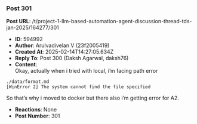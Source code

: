 ### Post 301
**Post URL**: /t/project-1-llm-based-automation-agent-discussion-thread-tds-jan-2025/164277/301
- **ID**: 594992
- **Author**: Arulvadivelan V (23f2005419)
- **Created At**: 2025-02-14T14:27:05.634Z
- **Reply To**: Post 300 (Daksh Agarwal, daksh76)
- **Content**:  
  Okay, actually when i tried with local, i’m facing path error
<pre><code class="lang-auto">./data/format.md
[WinError 2] The system cannot find the file specified
</code></pre>
So that’s why i moved to docker but there also i’m getting error for A2.
- **Reactions**: None
- **Post Number**: 301

